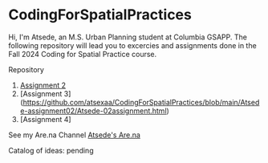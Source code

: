 # CodingForSpatialPractices
Hi, I'm Atsede, an M.S. Urban Planning student at Columbia GSAPP. The following repository will lead you to excercies and assignments done in the Fall 2024 Coding for Spatial Practice course.

Repository
1. [Assignment 2](https://github.com/atsexaa/CodingForSpatialPractices/blob/0449ccc1937025a876e9f454f021a055e2bdabf3/Atsede-exercise01-housesormuseums.html)
2. [Assignment 3] (https://github.com/atsexaa/CodingForSpatialPractices/blob/main/Atsede-assignment02/Atsede-02assignment.html)
3. [Assignment 4]

See my Are.na Channel
[Atsede's Are.na](https://www.are.na/atsede-assayehgen/channels)

Catalog of ideas: pending
